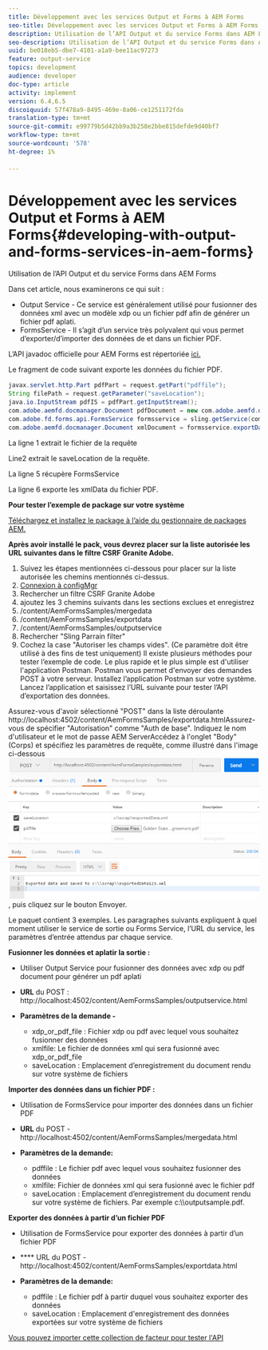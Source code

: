 ```yaml
---
title: Développement avec les services Output et Forms à AEM Forms
seo-title: Développement avec les services Output et Forms à AEM Forms
description: Utilisation de l’API Output et du service Forms dans AEM Forms
seo-description: Utilisation de l’API Output et du service Forms dans AEM Forms
uuid: be018eb5-dbe7-4101-a1a9-bee11ac97273
feature: output-service
topics: development
audience: developer
doc-type: article
activity: implement
version: 6.4,6.5
discoiquuid: 57f478a9-8495-469e-8a06-ce1251172fda
translation-type: tm+mt
source-git-commit: e99779b5d42bb9a3b258e2bbe815defde9d40bf7
workflow-type: tm+mt
source-wordcount: '578'
ht-degree: 1%

---
```



# Développement avec les services Output et Forms à AEM Forms{#developing-with-output-and-forms-services-in-aem-forms}

Utilisation de l’API Output et du service Forms dans AEM Forms

Dans cet article, nous examinerons ce qui suit :

* Output Service - Ce service est généralement utilisé pour fusionner des données xml avec un modèle xdp ou un fichier pdf afin de générer un fichier pdf aplati.
* FormsService - Il s’agit d’un service très polyvalent qui vous permet d’exporter/d’importer des données de et dans un fichier PDF.

L’API javadoc officielle pour AEM Forms est répertoriée [ici.](https://helpx.adobe.com/aem-forms/6/javadocs/com/adobe/fd/output/api/package-summary.html)

Le fragment de code suivant exporte les données du fichier PDF.

```java
javax.servlet.http.Part pdfPart = request.getPart("pdffile");
String filePath = request.getParameter("saveLocation");
java.io.InputStream pdfIS = pdfPart.getInputStream();
com.adobe.aemfd.docmanager.Document pdfDocument = new com.adobe.aemfd.docmanager.Document(pdfIS);
com.adobe.fd.forms.api.FormsService formsservice = sling.getService(com.adobe.fd.forms.api.FormsService.class);
com.adobe.aemfd.docmanager.Document xmlDocument = formsservice.exportData(pdfDocument,com.adobe.fd.forms.api.DataFormat.Auto);
```

La ligne 1 extrait le fichier de la requête

Line2 extrait le saveLocation de la requête.

La ligne 5 récupère FormsService

La ligne 6 exporte les xmlData du fichier PDF.

**Pour tester l’exemple de package sur votre système**

[Téléchargez et installez le package à l’aide du gestionnaire de packages AEM.](assets/outputandformsservice.zip)




**Après avoir installé le pack, vous devrez placer sur la liste autorisée les URL suivantes dans le filtre CSRF Granite Adobe.**

1. Suivez les étapes mentionnées ci-dessous pour placer sur la liste autorisée les chemins mentionnés ci-dessus.
1. [Connexion à configMgr](http://localhost:4502/system/console/configMgr)
1. Rechercher un filtre CSRF Granite Adobe
1. ajoutez les 3 chemins suivants dans les sections exclues et enregistrez
1. /content/AemFormsSamples/mergedata
1. /content/AemFormsSamples/exportdata
1. /content/AemFormsSamples/outputservice
1. Rechercher &quot;Sling Parrain filter&quot;
1. Cochez la case &quot;Autoriser les champs vides&quot;. (Ce paramètre doit être utilisé à des fins de test uniquement) Il existe plusieurs méthodes pour tester l’exemple de code. Le plus rapide et le plus simple est d&#39;utiliser l&#39;application Postman. Postman vous permet d&#39;envoyer des demandes POST à votre serveur. Installez l’application Postman sur votre système.
Lancez l’application et saisissez l’URL suivante pour tester l’API d’exportation des données.

Assurez-vous d&#39;avoir sélectionné &quot;POST&quot; dans la liste déroulante http://localhost:4502/content/AemFormsSamples/exportdata.htmlAssurez-vous de spécifier &quot;Autorisation&quot; comme &quot;Auth de base&quot;. Indiquez le nom d&#39;utilisateur et le mot de passe AEM ServerAccédez à l&#39;onglet &quot;Body&quot; (Corps) et spécifiez les paramètres de requête, comme illustré dans l&#39;image ci-dessous![export](assets/postexport.png), puis cliquez sur le bouton Envoyer.

Le paquet contient 3 exemples. Les paragraphes suivants expliquent à quel moment utiliser le service de sortie ou Forms Service, l’URL du service, les paramètres d’entrée attendus par chaque service.

**Fusionner les données et aplatir la sortie :**

* Utiliser Output Service pour fusionner des données avec xdp ou pdf document pour générer un pdf aplati
* **URL** du POST : http://localhost:4502/content/AemFormsSamples/outputservice.html
* **Paramètres de la demande -**

   * xdp_or_pdf_file : Fichier xdp ou pdf avec lequel vous souhaitez fusionner des données
   * xmlfile: Le fichier de données xml qui sera fusionné avec xdp_or_pdf_file
   * saveLocation : Emplacement d’enregistrement du document rendu sur votre système de fichiers

**Importer des données dans un fichier PDF :**
* Utilisation de FormsService pour importer des données dans un fichier PDF
* **URL** du POST - http://localhost:4502/content/AemFormsSamples/mergedata.html
* **Paramètres de la demande:**

   * pdffile : Le fichier pdf avec lequel vous souhaitez fusionner des données
   * xmlfile: Fichier de données xml qui sera fusionné avec le fichier pdf
   * saveLocation : Emplacement d’enregistrement du document rendu sur votre système de fichiers. Par exemple c:\\\outputsample.pdf.

**Exporter des données à partir d’un fichier PDF**
* Utilisation de FormsService pour exporter des données à partir d’un fichier PDF
* **** URL du POST - http://localhost:4502/content/AemFormsSamples/exportdata.html
* **Paramètres de la demande:**

   * pdffile : Le fichier pdf à partir duquel vous souhaitez exporter des données
   * saveLocation : Emplacement d&#39;enregistrement des données exportées sur votre système de fichiers

[Vous pouvez importer cette collection de facteur pour tester l&#39;API](assets/document-services-postman-collection.json)

